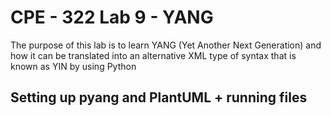 # CPE - 322 Lab 9 - YANG
The purpose of this lab is to learn YANG (Yet Another Next Generation) and how it can be translated into an alternative XML type of syntax that is known as YIN by using Python

## Setting up pyang and PlantUML + running files
